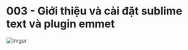 # 003 - Giới thiệu và cài đặt sublime text và plugin emmet

![Imgur](https://i.imgur.com/dXoRqo4.png)  
